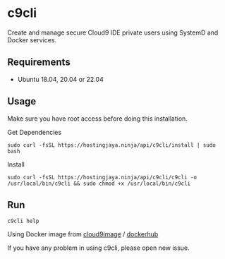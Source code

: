 # c9cli

Create and manage secure Cloud9 IDE private users using SystemD and Docker services.

## Requirements

- Ubuntu 18.04, 20.04 or 22.04

## Usage

Make sure you have root access before doing this installation.

Get Dependencies

```
sudo curl -fsSL https://hostingjaya.ninja/api/c9cli/install | sudo bash
```

Install

```
sudo curl -fsSL https://hostingjaya.ninja/api/c9cli/c9cli -o /usr/local/bin/c9cli && sudo chmod +x /usr/local/bin/c9cli
```

## Run

```
c9cli help
```

Using Docker image from [cloud9image](https://github.com/gvoze32/cloud9image) / [dockerhub](https://hub.docker.com/repository/docker/gvoze32/cloud9)

If you have any problem in using c9cli, please open new issue.
